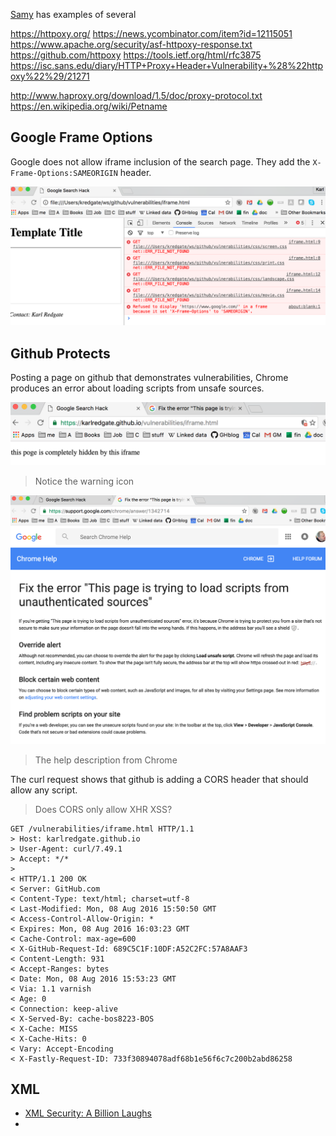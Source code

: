 
<!--
-->

[Samy](http://samy.pl/) has examples of several

https://httpoxy.org/
https://news.ycombinator.com/item?id=12115051
https://www.apache.org/security/asf-httpoxy-response.txt
https://github.com/httpoxy
https://tools.ietf.org/html/rfc3875
https://isc.sans.edu/diary/HTTP+Proxy+Header+Vulnerability+%28%22httpoxy%22%29/21271

http://www.haproxy.org/download/1.5/doc/proxy-protocol.txt
https://en.wikipedia.org/wiki/Petname

Google Frame Options
--------------------

Google does not allow iframe inclusion of the search page.
They add the `X-Frame-Options:SAMEORIGIN` header.

![0](screenshots/chrome-frame-options.png)

Github Protects
---------------

Posting a page on github that demonstrates vulnerabilities, Chrome
produces an error about loading scripts from unsafe sources.

![0](screenshots/chrome-script-descr.png)

> Notice the warning icon

![0](screenshots/chrome-script-warning.png)

> The help description from Chrome

The curl request shows that github is adding a CORS header that
should allow any script.

> Does CORS only allow XHR XSS?

```
GET /vulnerabilities/iframe.html HTTP/1.1
> Host: karlredgate.github.io
> User-Agent: curl/7.49.1
> Accept: */*
>
< HTTP/1.1 200 OK
< Server: GitHub.com
< Content-Type: text/html; charset=utf-8
< Last-Modified: Mon, 08 Aug 2016 15:50:50 GMT
< Access-Control-Allow-Origin: *
< Expires: Mon, 08 Aug 2016 16:03:23 GMT
< Cache-Control: max-age=600
< X-GitHub-Request-Id: 689C5C1F:10DF:A52C2FC:57A8AAF3
< Content-Length: 931
< Accept-Ranges: bytes
< Date: Mon, 08 Aug 2016 15:53:23 GMT
< Via: 1.1 varnish
< Age: 0
< Connection: keep-alive
< X-Served-By: cache-bos8223-BOS
< X-Cache: MISS
< X-Cache-Hits: 0
< Vary: Accept-Encoding
< X-Fastly-Request-ID: 733f30894078adf68b1e56f6c7c200b2abd86258
```

[samy]: http://samy.pl/

XML
----

 * [XML Security: A Billion Laughs](https://cytinus.wordpress.com/2011/07/26/37/)
 *

<!-- vim: set autoindent expandtab sw=4 syntax=markdown: -->

